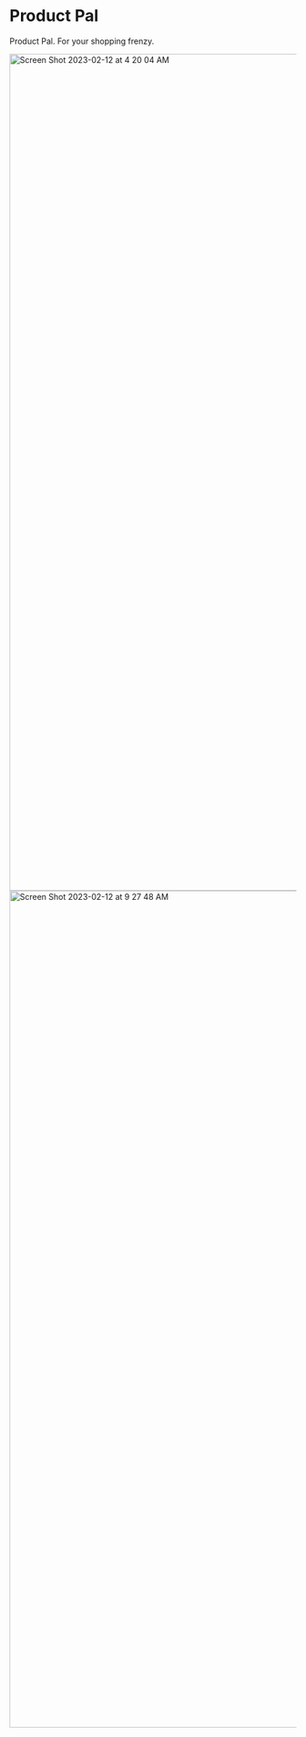 # Product Pal

Product Pal. For your shopping frenzy.

<img width="1470" alt="Screen Shot 2023-02-12 at 4 20 04 AM" src="https://user-images.githubusercontent.com/49328865/218317014-1be69979-0b4b-41e1-8f02-66e093b5cc15.png">

<img width="1470" alt="Screen Shot 2023-02-12 at 9 27 48 AM" src="https://user-images.githubusercontent.com/49328865/218317019-5a882fbc-ba8e-491e-a84a-c0557518c183.png">

